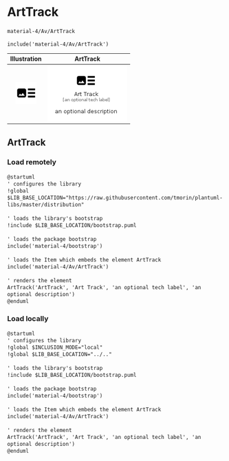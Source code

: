 # ArtTrack


```text
material-4/Av/ArtTrack
```

```text
include('material-4/Av/ArtTrack')
```



| Illustration | ArtTrack |
| :---: | :---: |
| ![illustration for Illustration](../../material-4/Av/ArtTrack.png) | ![illustration for ArtTrack](../../material-4/Av/ArtTrack.Local.png) |




## ArtTrack

### Load remotely
```plantuml
@startuml
' configures the library
!global $LIB_BASE_LOCATION="https://raw.githubusercontent.com/tmorin/plantuml-libs/master/distribution"

' loads the library's bootstrap
!include $LIB_BASE_LOCATION/bootstrap.puml

' loads the package bootstrap
include('material-4/bootstrap')

' loads the Item which embeds the element ArtTrack
include('material-4/Av/ArtTrack')

' renders the element
ArtTrack('ArtTrack', 'Art Track', 'an optional tech label', 'an optional description')
@enduml
```

### Load locally
```plantuml
@startuml
' configures the library
!global $INCLUSION_MODE="local"
!global $LIB_BASE_LOCATION="../.."

' loads the library's bootstrap
!include $LIB_BASE_LOCATION/bootstrap.puml

' loads the package bootstrap
include('material-4/bootstrap')

' loads the Item which embeds the element ArtTrack
include('material-4/Av/ArtTrack')

' renders the element
ArtTrack('ArtTrack', 'Art Track', 'an optional tech label', 'an optional description')
@enduml
```

